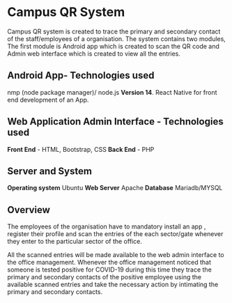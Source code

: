 # Campus QR System
Campus QR system is created to trace the primary and secondary contact of the staff/employees of a organisation. The system contains two modules,  The first module is Android app which is created to scan the QR code and Admin web interface which is created to view all the entries.

## Android App- Technologies used

nmp (node package manager)/ node.js **Version 14**.
React Native for front end development of an App.


##  Web Application Admin Interface - Technologies used
**Front End** - HTML, Bootstrap, CSS
**Back End** - PHP

## Server and System

**Operating system** Ubuntu 
**Web Server** Apache 
**Database** Mariadb/MYSQL

## Overview

The employees of the organisation have to mandatory install an app , register their profile and scan the entries of the each sector/gate whenever they enter to the particular sector of the office. 

All the scanned entries will be made available to the web admin interface to the office management. Whenever the office management noticed that someone is tested positive for COVID-19 during this time they trace the primary and secondary contacts of the positive employee using the available scanned entries and take the necessary action by intimating the primary and secondary contacts. 
